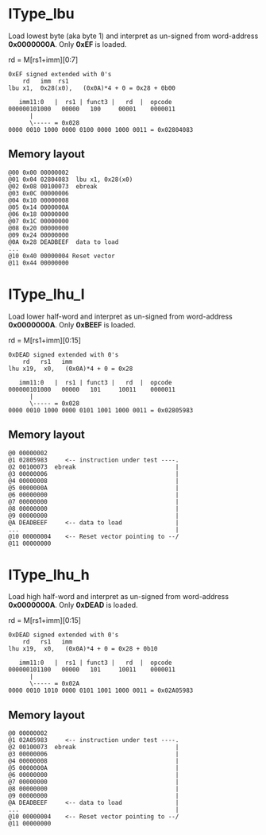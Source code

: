# IType_lbu
Load lowest byte (aka byte 1) and interpret as un-signed
from word-address **0x0000000A**. Only **0xEF** is loaded.

rd = M[rs1+imm][0:7]

```
0xEF signed extended with 0's
    rd   imm  rs1   
lbu x1,  0x28(x0),   (0x0A)*4 + 0 = 0x28 + 0b00

   imm11:0   |  rs1 | funct3 |   rd  |  opcode
000000101000   00000   100     00001    0000011
      |
      \----- = 0x028
0000 0010 1000 0000 0100 0000 1000 0011 = 0x02804083
```

## Memory layout
```
@00 0x00 00000002
@01 0x04 02804083  lbu x1, 0x28(x0)
@02 0x08 00100073  ebreak
@03 0x0C 00000006  
@04 0x10 00000008  
@05 0x14 0000000A  
@06 0x18 00000000  
@07 0x1C 00000000  
@08 0x20 00000000  
@09 0x24 00000000  
@0A 0x28 DEADBEEF  data to load
...       
@10 0x40 00000004 Reset vector
@11 0x44 00000000
```

# IType_lhu_l
Load lower half-word and interpret as un-signed
from word-address **0x0000000A**. Only **0xBEEF** is loaded.

rd = M[rs1+imm][0:15]

```
0xDEAD signed extended with 0's
    rd   rs1   imm
lhu x19,  x0,   (0x0A)*4 + 0 = 0x28

   imm11:0   |  rs1 | funct3 |   rd  |  opcode
000000101000   00000   101     10011    0000011
      |
      \----- = 0x028
0000 0010 1000 0000 0101 1001 1000 0011 = 0x02805983
```

## Memory layout
```
@0 00000002
@1 02805983     <-- instruction under test ----.
@2 00100073  ebreak                            |
@3 00000006                                    |
@4 00000008                                    |
@5 0000000A                                    |
@6 00000000                                    |
@7 00000000                                    |
@8 00000000                                    |
@9 00000000                                    |
@A DEADBEEF     <-- data to load               |
...                                            |
@10 00000004    <-- Reset vector pointing to --/
@11 00000000
```

# IType_lhu_h
Load high half-word and interpret as un-signed
from word-address **0x0000000A**. Only **0xDEAD** is loaded.

rd = M[rs1+imm][0:15]

```
0xDEAD signed extended with 0's
    rd   rs1   imm
lhu x19,  x0,   (0x0A)*4 + 0 = 0x28 + 0b10

   imm11:0   |  rs1 | funct3 |   rd  |  opcode
000000101100   00000   101     10011    0000011
      |
      \----- = 0x02A
0000 0010 1010 0000 0101 1001 1000 0011 = 0x02A05983
```

## Memory layout
```
@0 00000002
@1 02A05983     <-- instruction under test ----.
@2 00100073  ebreak                            |
@3 00000006                                    |
@4 00000008                                    |
@5 0000000A                                    |
@6 00000000                                    |
@7 00000000                                    |
@8 00000000                                    |
@9 00000000                                    |
@A DEADBEEF     <-- data to load               |
...                                            |
@10 00000004    <-- Reset vector pointing to --/
@11 00000000
```
